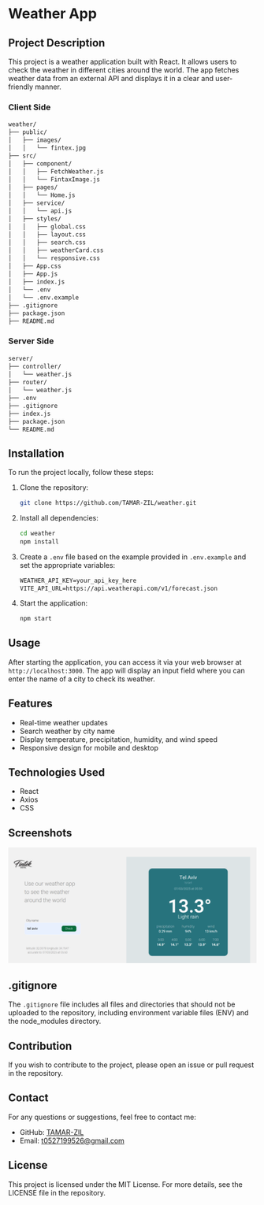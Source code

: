 # Weather App

## Project Description
This project is a weather application built with React. It allows users to check the weather in different cities around the world. The app fetches weather data from an external API and displays it in a clear and user-friendly manner.
### Client Side
```
weather/
├── public/
│   ├── images/
│   │   └── fintex.jpg
├── src/
│   ├── component/
│   │   ├── FetchWeather.js
│   │   └── FintaxImage.js
│   ├── pages/
│   │   └── Home.js
│   ├── service/
│   │   └── api.js
│   ├── styles/
│   │   ├── global.css
│   │   ├── layout.css
│   │   ├── search.css
│   │   ├── weatherCard.css
│   │   └── responsive.css
│   ├── App.css
│   ├── App.js
│   ├── index.js
│   └── .env
│   └── .env.example
├── .gitignore
├── package.json
├── README.md
```

### Server Side
```
server/
├── controller/
│   └── weather.js
├── router/
│   └── weather.js
├── .env
├── .gitignore
├── index.js
├── package.json
└── README.md
```

## Installation
To run the project locally, follow these steps:

1. Clone the repository:
    ```bash
    git clone https://github.com/TAMAR-ZIL/weather.git
    ```

2. Install all dependencies:
    ```bash
    cd weather
    npm install
    ```

3. Create a `.env` file based on the example provided in `.env.example` and set the appropriate variables:
    ```plaintext
    WEATHER_API_KEY=your_api_key_here
    VITE_API_URL=https://api.weatherapi.com/v1/forecast.json
    ```

4. Start the application:
    ```bash
    npm start
    ```

## Usage
After starting the application, you can access it via your web browser at `http://localhost:3000`. The app will display an input field where you can enter the name of a city to check its weather.

## Features
- Real-time weather updates
- Search weather by city name
- Display temperature, precipitation, humidity, and wind speed
- Responsive design for mobile and desktop

## Technologies Used
- React
- Axios
- CSS

## Screenshots
![alt text](image.png)

## .gitignore
The `.gitignore` file includes all files and directories that should not be uploaded to the repository, including environment variable files (ENV) and the node_modules directory.

## Contribution
If you wish to contribute to the project, please open an issue or pull request in the repository.

## Contact
For any questions or suggestions, feel free to contact me:

- GitHub: [TAMAR-ZIL](https://github.com/TAMAR-ZIL/weather)
- Email: t0527199526@gmail.com

## License
This project is licensed under the MIT License. For more details, see the LICENSE file in the repository.
